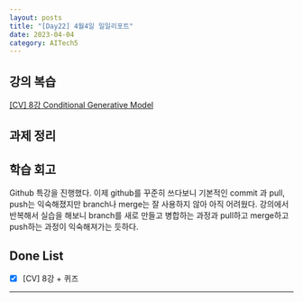 ```yaml
---
layout: posts
title: "[Day22] 4월4일 일일리포트"
date: 2023-04-04
category: AITech5
---
```


## 강의 복습

[[CV] 8강 Conditional Generative Model](https://www.notion.so/CV-8-Conditional-Generative-Model-eaefc18740864cceb0036dd14c2f929a) 

## 과제 정리

## 학습 회고

Github 특강을 진행했다. 이제 github를 꾸준히 쓰다보니 기본적인 commit 과 pull, push는 익숙해졌지만 branch나 merge는 잘 사용하지 않아 아직 어려웠다. 강의에서 반복해서 실습을 해보니 branch를 새로 만들고 병합하는 과정과 pull하고 merge하고 push하는 과정이 익숙해져가는 듯하다. 

## Done List

- [x]  [CV] 8강 + 퀴즈

---
